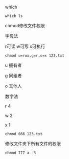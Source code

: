 

which

```
which ls
```



chmod修改文件权限



字母法

r可读 w可写 x可执行

```
chmod u=rwx,g=r,o=x 123.txt
```

u 拥有者

g 同组者

o 其他人



数字法

r 4

w 2

x 1

```
chmod 666 123.txt
```



修改文件夹下所有文件的权限

```
chmod 777 a -R
```


